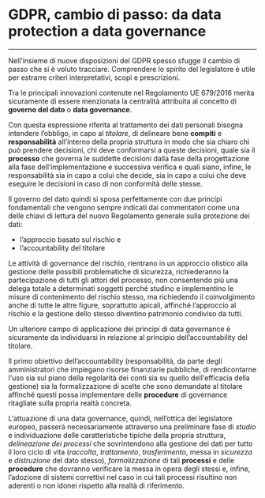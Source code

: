 ﻿# GDPR, cambio di passo: da data protection a data governance
---

Nell’insieme di nuove disposizioni del GDPR spesso sfugge il cambio di passo che si è voluto tracciare. 
Comprendere lo spirito del legislatore è utile per estrarre criteri interpretativi, scopi e prescrizioni. 

Tra le principali innovazioni contenute nel Regolamento UE 679/2016 merita sicuramente di essere 
menzionata la centralità attribuita al concetto di **governo del dato** o **data governance**.

Con questa espressione riferita al trattamento dei dati personali bisogna intendere l’obbligo, 
in capo al *titolare*, di delineare bene **compiti** e **responsabilità** all’interno della propria 
struttura 
in modo che sia chiaro chi può prendere decisioni, chi deve conformarsi a queste decisioni, 
quale sia il **processo** che governa le suddette decisioni dalla fase della progettazione alla 
fase dell’implementazione e successiva verifica e quali siano, infine, le responsabilità 
sia in capo a colui che decide, sia in capo a colui che deve eseguire le decisioni in caso 
di non conformità delle stesse.

Il governo del dato quindi si sposa perfettamente con due principi fondamentali che vengono sempre indicati dai 
commentatori come una delle chiavi di lettura del nuovo Regolamento generale sulla protezione dei dati: 

*	l’approccio basato sul rischio e 
*	l’accountability del titolare 

Le attività di governance del rischio, rientrano in un approccio olistico alla gestione delle 
possibili problematiche di sicurezza, richiederanno la partecipazione di tutti gli attori 
del processo, non consentendo più una delega totale a determinati soggetti perché studino 
e implementino le misure di contenimento del rischio stesso, ma richiedendo il coinvolgimento 
anche di tutte le altre figure, soprattutto apicali, affinché l’approccio al rischio e la 
gestione dello stesso diventino patrimonio condiviso da tutti. 

Un ulteriore campo di applicazione dei principi di data governance è sicuramente da individuarsi in relazione 
al principio dell’accountability del titolare.

Il primo obiettivo dell’accountability (responsabilità, da parte degli amministratori che impiegano 
risorse finanziarie pubbliche, di 
rendicontarne l'uso sia sul piano della regolarità dei conti sia su quello dell'efficacia della gestione) 
sia la formalizzazione di scelte che sono demandate al 
titolare affinché questi possa implementare delle **procedure** di governance ritagliate sulla propria 
realtà concreta.

L’attuazione di una data governance, quindi, nell’ottica del legislatore europeo, 
passerà necessariamente attraverso una preliminare fase di *studio* e individuazione delle 
caratteristiche tipiche della propria struttura, *delineazione dei processi* che sovrintendono 
alla gestione dei dati per tutto il loro ciclo di vita (*raccolta*, *trattamento*, *trasferimento*, 
messa in *sicurezza* e *distruzione* del dato stesso), *formalizzazione* di tali **processi** e 
delle **procedure** che dovranno verificare la messa in opera degli stessi e, infine, 
l’adozione di sistemi correttivi nel caso in cui tali processi risultino non aderenti 
o non idonei rispetto alla realtà di riferimento.
